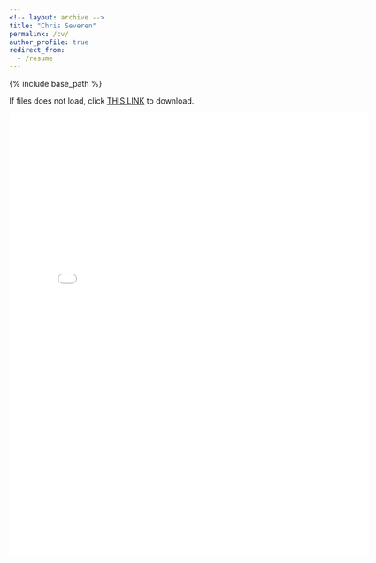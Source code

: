 ```yaml
---
<!-- layout: archive -->
title: "Chris Severen"
permalink: /cv/
author_profile: true
redirect_from:
  - /resume
---
```


{% include base_path %}

If files does not load, click [THIS LINK](https://cseveren.github.io/files/Severen_CV_20180715.pdf) to download.

<embed src="{{ site.baseurl }}/files/Severen_CV_20180715.pdf" width="650" height="800" type='application/pdf'>
